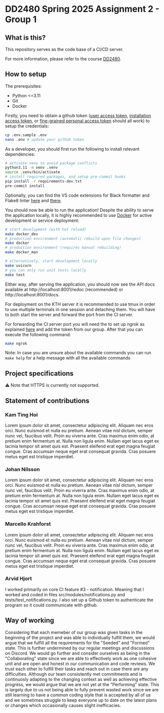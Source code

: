 # DD2480 Spring 2025 Assignment 2 - Group 1

## What is this?

This repository serves as the code base of a CI/CD server.

For more information, please refer to the course [DD2480](https://www.kth.se/student/kurser/kurs/DD2480?startterm=20251&l=en).

## How to setup

The prerequisites:
- Python <=3.11
- Git
- Docker

Firstly, you need to obtain a github token ([user access token](https://docs.github.com/en/apps/creating-github-apps/authenticating-with-a-github-app/generating-a-user-access-token-for-a-github-app), [installation access token](https://docs.github.com/en/apps/creating-github-apps/authenticating-with-a-github-app/generating-an-installation-access-token-for-a-github-app), or [fine-grained personal access token](https://docs.github.com/en/authentication/keeping-your-account-and-data-secure/managing-your-personal-access-tokens#creating-a-fine-grained-personal-access-token) should all work) to setup the credentials:
```bash
cp .env.sample .env
nano .env # update your github token
```

As a developer, you should first run the following to install relevant dependencies:
```bash
# activate venv to avoid package conflicts
python3.11 -m venv .venv
source .venv/bin/activate
# install required packages, and setup pre-commit hooks
pip install -r requirements-dev.txt
pre-commit install
```

Optionally, you can find the VS code extensions for Black formatter and Flake8 linter [here](https://marketplace.visualstudio.com/items?itemName=ms-python.black-formatter) and [there](https://marketplace.visualstudio.com/items?itemName=ms-python.flake8).

You should now be able to run the application! Despite the ability to serve the application locally, it is highly recommended to use [Docker](https://www.docker.com/) for active development or service deployment:
```bash
# start development (with hot reload)
make docker_dev
# production environment (automatic rebuild upon file changes)
make docker
# production environment (requires manual rebuilding)
make docker_man
```
```bash
# alternatively, start development locally
make uvicorn
# you can only run unit tests locally
make test
```

Either way, after serving the application, you should now see the API docs available at http://localhost:8001/redoc (recommended) or http://localhost:8001/docs.

For deployment on the KTH server it is recommended to use tmux in order to use multiple terminals in one session and detaching them. You will have to both start the server and forward the port from the CI server.

For forwarding the CI server port you will need the to set up ngrok as explained [here](https://ngrok.com/docs/guides/device-gateway/linux/) and add the token from our group. After that you can execute the following command:
```bash
make ngrok
```

Note: In case you are unsure about the available commands you can run `make help` for a help message with all the available commands


## Project specifications

⚠️ Note that HTTPS is currently not supported.

## Statement of contributions

### Kam Ting Hoi

Lorem ipsum dolor sit amet, consectetur adipiscing elit. Aliquam nec eros orci. Nunc euismod et nulla eu pretium. Aenean vitae nisl dictum, semper nunc vel, faucibus velit. Proin eu viverra ante. Cras maximus enim odio, at pretium enim fermentum at. Nulla non ligula enim. Nullam eget lacus eget ex lacinia tempor sit amet quis est. Praesent eleifend erat eget magna feugiat congue. Cras accumsan neque eget erat consequat gravida. Cras posuere metus eget est tristique imperdiet.

### Johan Nilsson

Lorem ipsum dolor sit amet, consectetur adipiscing elit. Aliquam nec eros orci. Nunc euismod et nulla eu pretium. Aenean vitae nisl dictum, semper nunc vel, faucibus velit. Proin eu viverra ante. Cras maximus enim odio, at pretium enim fermentum at. Nulla non ligula enim. Nullam eget lacus eget ex lacinia tempor sit amet quis est. Praesent eleifend erat eget magna feugiat congue. Cras accumsan neque eget erat consequat gravida. Cras posuere metus eget est tristique imperdiet.

### Marcello Krahforst

Lorem ipsum dolor sit amet, consectetur adipiscing elit. Aliquam nec eros orci. Nunc euismod et nulla eu pretium. Aenean vitae nisl dictum, semper nunc vel, faucibus velit. Proin eu viverra ante. Cras maximus enim odio, at pretium enim fermentum at. Nulla non ligula enim. Nullam eget lacus eget ex lacinia tempor sit amet quis est. Praesent eleifend erat eget magna feugiat congue. Cras accumsan neque eget erat consequat gravida. Cras posuere metus eget est tristique imperdiet.

### Arvid Hjort

I worked primarily on core CI feature #3 - notification. Meaning that I worked and coded in files src/modules/notifications.py and tests/test_notifications.py. I also set up a Github token to authenticate the program so it could communicate with github.

## Way of working

Considering that each memeber of our group was given tasks in the beginning of the project and was able to individually fulfill them, we would argue that we fulfill all the requirements for the "Seeded" and "Formed" state. This is further undermined by our regular meetings and discussions on Discord.
We would go further and consider ourselves as being in the "Collaborating" state since we are able to effectively work as one cohesive unit and are open and honest in our communication and code reviews. We trust each other to fulfill their tasks and reach out in case there are any difficulties.
Although our team consistently met commitments and is continuosly adapting to the changing context as well as achieving effective progress, we would argue that we are not yet at the "Performing" state. This is largely due to us not being able to fully prevent wasted work since we are still learning to have a common coding style that is accepted by all of us and we sometimes struggle to keep everyone up to date on the latest plans or changes which occasionally causes slight inefficacies.
